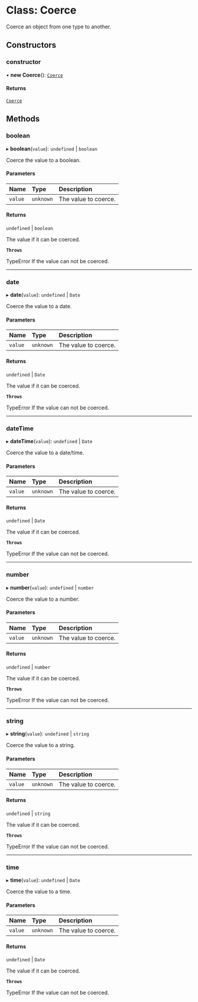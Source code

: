 # Class: Coerce

Coerce an object from one type to another.

## Constructors

### constructor

• **new Coerce**(): [`Coerce`](Coerce.md)

#### Returns

[`Coerce`](Coerce.md)

## Methods

### boolean

▸ **boolean**(`value`): `undefined` \| `boolean`

Coerce the value to a boolean.

#### Parameters

| Name | Type | Description |
| :------ | :------ | :------ |
| `value` | `unknown` | The value to coerce. |

#### Returns

`undefined` \| `boolean`

The value if it can be coerced.

**`Throws`**

TypeError If the value can not be coerced.

___

### date

▸ **date**(`value`): `undefined` \| `Date`

Coerce the value to a date.

#### Parameters

| Name | Type | Description |
| :------ | :------ | :------ |
| `value` | `unknown` | The value to coerce. |

#### Returns

`undefined` \| `Date`

The value if it can be coerced.

**`Throws`**

TypeError If the value can not be coerced.

___

### dateTime

▸ **dateTime**(`value`): `undefined` \| `Date`

Coerce the value to a date/time.

#### Parameters

| Name | Type | Description |
| :------ | :------ | :------ |
| `value` | `unknown` | The value to coerce. |

#### Returns

`undefined` \| `Date`

The value if it can be coerced.

**`Throws`**

TypeError If the value can not be coerced.

___

### number

▸ **number**(`value`): `undefined` \| `number`

Coerce the value to a number.

#### Parameters

| Name | Type | Description |
| :------ | :------ | :------ |
| `value` | `unknown` | The value to coerce. |

#### Returns

`undefined` \| `number`

The value if it can be coerced.

**`Throws`**

TypeError If the value can not be coerced.

___

### string

▸ **string**(`value`): `undefined` \| `string`

Coerce the value to a string.

#### Parameters

| Name | Type | Description |
| :------ | :------ | :------ |
| `value` | `unknown` | The value to coerce. |

#### Returns

`undefined` \| `string`

The value if it can be coerced.

**`Throws`**

TypeError If the value can not be coerced.

___

### time

▸ **time**(`value`): `undefined` \| `Date`

Coerce the value to a time.

#### Parameters

| Name | Type | Description |
| :------ | :------ | :------ |
| `value` | `unknown` | The value to coerce. |

#### Returns

`undefined` \| `Date`

The value if it can be coerced.

**`Throws`**

TypeError If the value can not be coerced.
